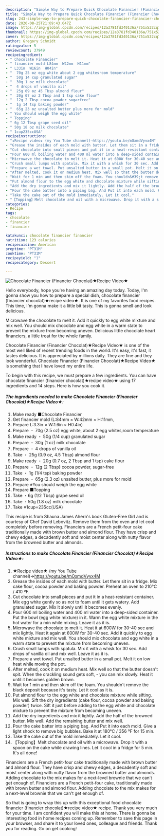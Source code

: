 ```yaml
---
description: "Simple Way to Prepare Quick Chocolate Financier (Financier Chocolat)★Recipe Video★"
title: "Simple Way to Prepare Quick Chocolate Financier (Financier Chocolat)★Recipe Video★"
slug: 243-simple-way-to-prepare-quick-chocolate-financier-financier-chocolatrecipe-video
date: 2020-08-25T21:09:43.047Z
image: https://img-global.cpcdn.com/recipes/12a3781fd340136a/751x532cq70/chocolate-financier-financier-chocolat★recipe-video★-recipe-main-photo.jpg
thumbnail: https://img-global.cpcdn.com/recipes/12a3781fd340136a/751x532cq70/chocolate-financier-financier-chocolat★recipe-video★-recipe-main-photo.jpg
cover: https://img-global.cpcdn.com/recipes/12a3781fd340136a/751x532cq70/chocolate-financier-financier-chocolat★recipe-video★-recipe-main-photo.jpg
author: Gregory Schmidt
ratingvalue: 5
reviewcount: 37949
recipeingredient:
- " Chocolate Financier"
- " financier mold L84mm  W42mm  H11mm"
- " L33in  W16in  H04in"
- "  70g 25 oz egg white about 2 egg whitesroom temperature"
- "  50g 14 cup granulated sugar"
- "  30g 1 oz milk chocolate"
- "  4 drops of vanilla oil"
- "  25g 09 oz 45 Tbsp almond flour"
- "  20g 07 oz 2 Tbsp and 1 tsp cake flour"
- "  12g 2 Tbsp cocoa powder sugarfree"
- "  1g 14 tsp baking powder"
- "  65g 23 oz unsalted butter plus more for mold"
- " You should weigh the egg white"
- " Topping"
- " 6g 12 Tbsp grape seed oil"
- " 50g 18 oz milk chocolate"
- " 1cup235ccUSA"
recipeinstructions:
- "★Recipe video★ (my You Tube channel)→https://youtu.be/mOxmdVyvx4M"
- "Grease the insides of each mold with butter. Let them sit in a fridge. Mix cake flour, cocoa powder and baking powder. Preheat an oven to 210℃ / 410 ºF."
- "Cut chocolate into small pieces and put it in a heat-resistant container. Mix egg white gently so as not to foam until it gets watery. Add granulated sugar. Mix it slowly until it becomes evenly."
- "Pour 600 ml boiling water and 400 ml water into a deep-sided container. Put the bowl (egg white mixture) in it. Warm the egg white mixture in the hot water for a min while mixing. Leave it as it is."
- "Microwave the chocolate to melt it. Heat it at 600W for 30-40 sec and mix lightly. Heat it again at 600W for 30-40 sec. Add it quickly to egg white mixture and mix well. You should mix chocolate and egg white in a warm state to prevent the mixture from becoming uneven."
- "Crush small lumps with spatula. Mix it with a whisk for 30 sec. Add drops of vanilla oil and mix well. Leave it as it is."
- "Prepare a wet towel. Put unsalted butter in a small pot. Melt it on low heat while moving the pot."
- "After melted, cook it on medium heat. Mix well so that the butter doesn&#39;t spit. When the crackling sound gets soft,  you can mix slowly. Heat it until it becomes golden brown."
- "Wait for 1 min and then skim off the foam. You shouldn&#39;t remove the black deposit because it&#39;s tasty. Let it cool as it is."
- "Put almond flour to the egg white and chocolate mixture while sifting. Mix well. Sift the dry ingredients (cake flour, cocoa powder and baking powder) twice. Sift it just before adding to the egg white and chocolate mixture to prevent the mixture from becoming uneven."
- "Add the dry ingredients and mix it lightly. Add the half of the browned butter. Mix well. Add the remaining butter and mix well."
- "Pour the cake batter into a piping bag. And Put it into each mold. Give a light shock to remove big bubbles. Bake it at 180℃ / 356 ºF for 15 min."
- "Take the cake out of the mold immediately. Let it cool."
- "【Topping】Melt chocolate and oil with a microwave. Drop it with a spoon on the cake while drawing lines. Let it cool in a fridge for 5 min. It&#39;s all done!"
categories:
- Recipe
tags:
- chocolate
- financier
- financier

katakunci: chocolate financier financier 
nutrition: 123 calories
recipecuisine: American
preptime: "PT31M"
cooktime: "PT31M"
recipeyield: "1"
recipecategory: Dessert

---
```



![Chocolate Financier (Financier Chocolat)★Recipe Video★](https://img-global.cpcdn.com/recipes/12a3781fd340136a/751x532cq70/chocolate-financier-financier-chocolat★recipe-video★-recipe-main-photo.jpg)

Hello everybody, hope you're having an amazing day today. Today, I'm gonna show you how to prepare a special dish, chocolate financier (financier chocolat)★recipe video★. It is one of my favorites food recipes. This time, I'm gonna make it a little bit tasty. This is gonna smell and look delicious.

Microwave the chocolate to melt it. Add it quickly to egg white mixture and mix well. You should mix chocolate and egg white in a warm state to prevent the mixture from becoming uneven. Delicious little chocolate heart financiers, a little treat for the whole family.

Chocolate Financier (Financier Chocolat)★Recipe Video★ is one of the most well liked of recent trending foods in the world. It's easy, it's fast, it tastes delicious. It is appreciated by millions daily. They are fine and they look wonderful. Chocolate Financier (Financier Chocolat)★Recipe Video★ is something that I have loved my entire life.


To begin with this recipe, we must prepare a few ingredients. You can have chocolate financier (financier chocolat)★recipe video★ using 17 ingredients and 14 steps. Here is how you cook it.

<!--inarticleads1-->

##### The ingredients needed to make Chocolate Financier (Financier Chocolat)★Recipe Video★:

1. Make ready  ■Chocolate Financier
1. Get  financier mold (L:84mm × W:42mm × H:11mm,
1. Prepare  L:3.3in × W:1.6in × H0.4in)
1. Prepare  ・ 70g (2.5 oz) egg white, about 2 egg whites,room temperature
1. Make ready  ・ 50g (1/4 cup) granulated sugar
1. Prepare  ・ 30g (1 oz) milk chocolate
1. Prepare  ・ 4 drops of vanilla oil
1. Take  ・ 25g (0.9 oz, 4.5 Tbsp) almond flour
1. Make ready  ・ 20g (0.7 oz, 2 Tbsp and 1 tsp) cake flour
1. Prepare  ・ 12g (2 Tbsp) cocoa powder, sugar-free
1. Take  ・ 1g (1/4 tsp) baking powder
1. Prepare  ・ 65g (2.3 oz) unsalted butter, plus more for mold
1. Prepare  ※You should weigh the egg white
1. Prepare  ■Topping
1. Take  ・6g (1/2 Tbsp) grape seed oil
1. Take  ・50g (1.8 oz) milk chocolate
1. Take  ※1cup=235cc(USA)


This recipe is from Shauna James Ahern&#39;s book Gluten-Free Girl and is courtesy of Chef David Lebovitz. Remove them from the oven and let cool completely before removing. Financiers are a French petit-four cake traditionally made with brown butter and almond flour. They have crisp and chewy edges, a decadently soft and moist center along with nutty flavor from the browned butter and almonds. 

<!--inarticleads2-->

##### Instructions to make Chocolate Financier (Financier Chocolat)★Recipe Video★:

1. ★Recipe video★ (my You Tube channel)→https://youtu.be/mOxmdVyvx4M
1. Grease the insides of each mold with butter. Let them sit in a fridge. Mix cake flour, cocoa powder and baking powder. Preheat an oven to 210℃ / 410 ºF.
1. Cut chocolate into small pieces and put it in a heat-resistant container. Mix egg white gently so as not to foam until it gets watery. Add granulated sugar. Mix it slowly until it becomes evenly.
1. Pour 600 ml boiling water and 400 ml water into a deep-sided container. Put the bowl (egg white mixture) in it. Warm the egg white mixture in the hot water for a min while mixing. Leave it as it is.
1. Microwave the chocolate to melt it. Heat it at 600W for 30-40 sec and mix lightly. Heat it again at 600W for 30-40 sec. Add it quickly to egg white mixture and mix well. You should mix chocolate and egg white in a warm state to prevent the mixture from becoming uneven.
1. Crush small lumps with spatula. Mix it with a whisk for 30 sec. Add drops of vanilla oil and mix well. Leave it as it is.
1. Prepare a wet towel. Put unsalted butter in a small pot. Melt it on low heat while moving the pot.
1. After melted, cook it on medium heat. Mix well so that the butter doesn&#39;t spit. When the crackling sound gets soft,  - you can mix slowly. Heat it until it becomes golden brown.
1. Wait for 1 min and then skim off the foam. You shouldn&#39;t remove the black deposit because it&#39;s tasty. Let it cool as it is.
1. Put almond flour to the egg white and chocolate mixture while sifting. Mix well. Sift the dry ingredients (cake flour, cocoa powder and baking powder) twice. Sift it just before adding to the egg white and chocolate mixture to prevent the mixture from becoming uneven.
1. Add the dry ingredients and mix it lightly. Add the half of the browned butter. Mix well. Add the remaining butter and mix well.
1. Pour the cake batter into a piping bag. And Put it into each mold. Give a light shock to remove big bubbles. Bake it at 180℃ / 356 ºF for 15 min.
1. Take the cake out of the mold immediately. Let it cool.
1. 【Topping】Melt chocolate and oil with a microwave. Drop it with a spoon on the cake while drawing lines. Let it cool in a fridge for 5 min. It&#39;s all done!


Financiers are a French petit-four cake traditionally made with brown butter and almond flour. They have crisp and chewy edges, a decadently soft and moist center along with nutty flavor from the browned butter and almonds. Adding chocolate to the mix makes for a next-level brownie that we can&#39;t get enough of. Financiers are a French petit-four cake, traditionally made with brown butter and almond flour. Adding chocolate to the mix makes for a next-level brownie that we can&#39;t get enough of. 

So that is going to wrap this up with this exceptional food chocolate financier (financier chocolat)★recipe video★ recipe. Thank you very much for your time. I am confident you will make this at home. There is gonna be interesting food in home recipes coming up. Remember to save this page in your browser, and share it to your loved ones, colleague and friends. Thank you for reading. Go on get cooking!
